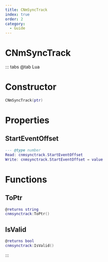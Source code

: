 ```yaml
---
title: CNmSyncTrack
index: true
order: 2
category:
  - Guide
---
```


# CNmSyncTrack

::: tabs
@tab Lua
# Constructor
```lua
CNmSyncTrack(ptr)
```
# Properties
## StartEventOffset 
```lua
--- @type number
Read: cnmsynctrack.StartEventOffset
Write: cnmsynctrack.StartEventOffset = value
```
# Functions
## ToPtr
```lua
@returns string
cnmsynctrack:ToPtr()
```
## IsValid
```lua
@returns bool
cnmsynctrack:IsValid()
```

:::